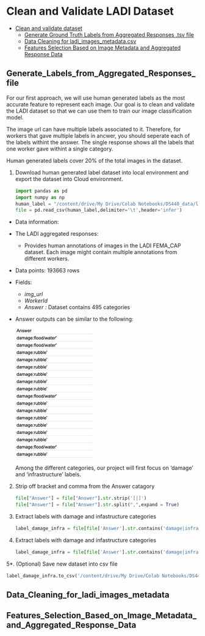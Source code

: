 # Clean and Validate LADI Dataset
- [Clean and validate dataset](#clean_and_validate_ladi_dataset)
  * [Generate Ground Truth Labels from Aggregated Responses .tsv file](#generate_labels_from_aggregated_responses_file)
  * [Data Cleaning for ladi_images_metadata.csv](#data_cleaning_for_ladi_images_metadata)
  * [Features Selection Based on Image Metadata and Aggregated Response Data](#features_selection_based_on_image_metadata_and_aggregated_response_data)

## Generate_Labels_from_Aggregated_Responses_file

For our first approach, we will use human generated labels as the most accurate feature to represent each image. Our goal is to clean and validate the LADI dataset so that we can use them to train our image classification model. 

The image url can have multiple labels associated to it. Therefore, for workers that gave multiple labels in ancwer, you should seperate each of the labels withint the answer. The single response shows all the labels that one worker gave withint a single category.

Human generated labels cover 20% of the total images in the dataset. 

1. Download human generated label dataset into local environment and export the dataset into Cloud environment.

   ```python
   import pandas as pd
   import numpy as np
   human_label = "/content/drive/My Drive/Colab Notebooks/DS440_data/ladi_aggregated_responses.tsv"
   file = pd.read_csv(human_label,delimiter='\t',header='infer')
   ```

- Data information: 

- The LADI aggregated responses:

  - Provides human annotations of images in the LADI FEMA_CAP dataset. Each image might contain multiple annotations from different workers.

- Data points: 193663 rows

- Fields: 

  - *img_url* 
  - *WorkerId*
  - *Answer :* Dataset contains 495 categories

- Answer outputs can be similar to the following: 


  ![img](https://github.com/NaeRong/DS440_Capstone/blob/master/Images/Label_Human.png)

  Among the different categories, our project will first focus on ‘damage’ and ‘infrastructure’ labels.

2. Strip off bracket and comma from the Answer catagory

   ```python
   file["Answer"] = file["Answer"].str.strip('[|]')
   file["Answer"] = file["Answer"].str.split(",",expand = True)
   ```
3. Extract labels with damage and infastructure categories

   ```python
   label_damage_infra = file[file['Answer'].str.contains('damage|infrastructure',na=False,case=False)]
   ```
4. Extract labels with damage and infastructure categories

   ```python
   label_damage_infra = file[file['Answer'].str.contains('damage|infrastructure',na=False,case=False)]
   ``` 
5*. (Optional) Save new dataset into csv file

   ```python
   label_damage_infra.to_csv('/content/drive/My Drive/Colab Notebooks/DS440_data/label_damage_infra.csv')
   ```   

## Data_Cleaning_for_ladi_images_metadata



## Features_Selection_Based_on_Image_Metadata_and_Aggregated_Response_Data

